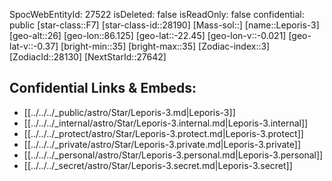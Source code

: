 ﻿---
location: [-22.45,86.125,26]
type: Station
tags:
- astro/Star

---
SpocWebEntityId: 27522
isDeleted: false
isReadOnly: false
confidential: public
[star-class::F7]
[star-class-id::28190]
[Mass-sol::]
[name::Leporis-3]
[geo-alt::26]
[geo-lon::86.125]
[geo-lat::-22.45]
[geo-lon-v::-0.021]
[geo-lat-v::-0.37]
[bright-min::35]
[bright-max::35]
[Zodiac-index::3]
[ZodiacId::28130]
[NextStarId::27642]



## Confidential Links & Embeds: 
- [[../../../_public/astro/Star/Leporis-3.md|Leporis-3]] 
- [[../../../_internal/astro/Star/Leporis-3.internal.md|Leporis-3.internal]] 
- [[../../../_protect/astro/Star/Leporis-3.protect.md|Leporis-3.protect]] 
- [[../../../_private/astro/Star/Leporis-3.private.md|Leporis-3.private]] 
- [[../../../_personal/astro/Star/Leporis-3.personal.md|Leporis-3.personal]] 
- [[../../../_secret/astro/Star/Leporis-3.secret.md|Leporis-3.secret]] 
